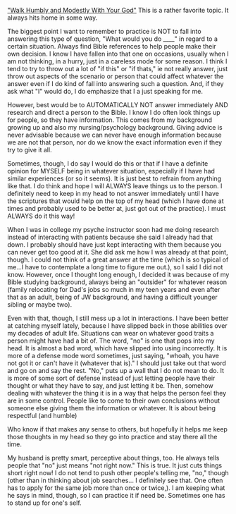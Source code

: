 
["Walk Humbly and Modestly With Your God"](https://www.jw.org/en/library/magazines/watchtower-study-august-2020/Walk-Humbly-and-Modestly-With-Your-God/) This is a rather favorite topic. It always hits home in some way.

The biggest point I want to remember to practice is NOT to fall into answering this type of question, "What would you do ____" in regard to a certain situation. Always find Bible references to help people make their own decision. I know I have fallen into that one on occasions, usually when I am not thinking, in a hurry, just in a careless mode for some reason. I think I tend to try to throw out a lot of "if this" or "if thats," ie not really answer, just throw out aspects of the scenario or person that could affect whatever the answer even if I do kind of fall into answering such a question. And, if they ask what "I" would do, I do emphasize that I a just speaking for me.

However, best would be to AUTOMATICALLY NOT answer immediately AND research and direct a person to the Bible. I know I do often look things up for people, so they have information. This comes from my background growing up and also my nursing/psychology background. Giving advice is never advisable because we can never have enough information because we are not that person, nor do we know the exact information even if they try to give it all. 

Sometimes, though, I do say I would do this or that if I have a definite opinion for MYSELF being in whatever situation, especially if I have had similar experiences (or so it seems). It is just best to refrain from anything like that. I do think and hope I will ALWAYS leave things us to the person. I definitely need to keep in my head to not answer immediately until I have the scriptures that would help on the top of my head (which I have done at times and probably used to be better at, just got out of the practice). I must ALWAYS do it this way!

When I was in college my psyche instructor soon had me doing research instead of interacting with patients because she said I already had that down. I probably should have just kept interacting with them because you can never get too good at it. She did ask me how I was already at that point, though. I could not think of a great answer at the time (which is so typical of me...I have to contemplate a long time to figure me out.), so I said I did not know. However, once I thought long enough, I decided it was because of my Bible studying background, always being an "outsider" for whatever reason (family relocating for Dad's jobs so much in my teen years and even after that as an adult, being of JW background, and having a difficult younger sibling or maybe two). 

Even with that, though, I still mess up a lot in interactions. I have been better at catching myself lately, because I have slipped back in those abilities over my decades of adult life. Situations can wear on whatever good traits a person might have had a bit of. The word, "no" is one that pops into my head. It is almost a bad word, which have slipped into using incorrectly. It is more of a defense mode word sometimes, just saying, "whoah, you have not got it or can't have it (whatever that is)." I should just take out that word and go on and say the rest. "No," puts up a wall that I do not mean to do. It is more of some sort of defense instead of just letting people have their thought or what they have to say, and just letting it be. Then, somehow dealing with whatever the thing it is in a way that helps the person feel they are in some control. People like to come to their own conclusions without someone else giving them the information or whatever. It is about being respectful (and humble)

Who know if that makes any sense to others, but hopefully it helps me keep those thoughts in my head so they go into practice and stay there all the time.

My husband is pretty smart, perceptive about things, too. He always tells people that "no" just means "not right now." This is true. It just cuts things short right now! I do not tend to push other people's telling me, "no," though (other than in thinking about job searches... I definitely see that. One often has to apply for the same job more than once or twice,). I am keeping what he says in mind, though, so I can practice it if need be. Sometimes one has to stand up for one's self.